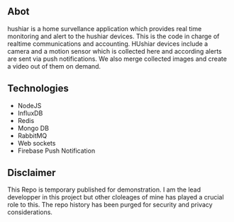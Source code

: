## Abot
hushiar is a home survellance application which provides real time monitoring and alert to the hushiar devices. This is the code in charge of realtime communications and accounting. HUshiar devices include a camera and a motion sensor which is collected here and according alerts are sent via push notifications. We also merge collected images and create a video out of them on demand.

## Technologies
- NodeJS
- InfluxDB
- Redis
- Mongo DB
- RabbitMQ
- Web sockets
- Firebase Push Notification

## Disclaimer
This Repo is temporary published for demonstration. I am the lead developper in this project but other cloleages of mine has played a crucial role to this. The repo history has been purged for security and privacy considerations.
